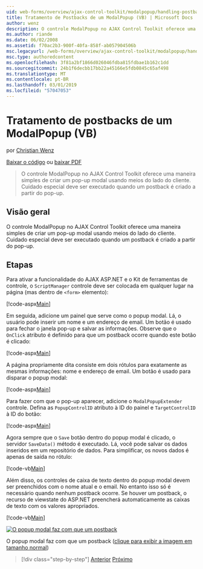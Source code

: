 ```yaml
---
uid: web-forms/overview/ajax-control-toolkit/modalpopup/handling-postbacks-from-a-modalpopup-vb
title: Tratamento de Postbacks de um ModalPopup (VB) | Microsoft Docs
author: wenz
description: O controle ModalPopup no AJAX Control Toolkit oferece uma maneira simples de criar um pop-up modal usando meios do lado do cliente. Cuidado especial deve ser executado quando um pos...
ms.author: riande
ms.date: 06/02/2008
ms.assetid: f70ac2b3-900f-40fa-858f-ab057904506b
msc.legacyurl: /web-forms/overview/ajax-control-toolkit/modalpopup/handling-postbacks-from-a-modalpopup-vb
msc.type: authoredcontent
ms.openlocfilehash: 3f81a2bf1866d026046fdba815fdbae1b162c1dd
ms.sourcegitcommit: 24b1f6decbb17bb22a45166e5fdb0845c65af498
ms.translationtype: MT
ms.contentlocale: pt-BR
ms.lasthandoff: 03/01/2019
ms.locfileid: "57047053"
---
```

<a name="handling-postbacks-from-a-modalpopup-vb"></a>Tratamento de postbacks de um ModalPopup (VB)
====================
por [Christian Wenz](https://github.com/wenz)

[Baixar o código](http://download.microsoft.com/download/2/4/0/24052038-f942-4336-905b-b60ae56f0dd5/ModalPopup3.vb.zip) ou [baixar PDF](http://download.microsoft.com/download/b/6/a/b6ae89ee-df69-4c87-9bfb-ad1eb2b23373/modalpopup3VB.pdf)

> O controle ModalPopup no AJAX Control Toolkit oferece uma maneira simples de criar um pop-up modal usando meios do lado do cliente. Cuidado especial deve ser executado quando um postback é criado a partir do pop-up.


## <a name="overview"></a>Visão geral

O controle ModalPopup no AJAX Control Toolkit oferece uma maneira simples de criar um pop-up modal usando meios do lado do cliente. Cuidado especial deve ser executado quando um postback é criado a partir do pop-up.

## <a name="steps"></a>Etapas

Para ativar a funcionalidade do AJAX ASP.NET e o Kit de ferramentas de controle, o `ScriptManager` controle deve ser colocada em qualquer lugar na página (mas dentro de `<form>` elemento):

[!code-aspx[Main](handling-postbacks-from-a-modalpopup-vb/samples/sample1.aspx)]

Em seguida, adicione um painel que serve como o popup modal. Lá, o usuário pode inserir um nome e um endereço de email. Um botão é usado para fechar o janela pop-up e salvar as informações. Observe que o `OnClick` atributo é definido para que um postback ocorre quando este botão é clicado:

[!code-aspx[Main](handling-postbacks-from-a-modalpopup-vb/samples/sample2.aspx)]

A página propriamente dita consiste em dois rótulos para exatamente as mesmas informações: nome e endereço de email. Um botão é usado para disparar o popup modal:

[!code-aspx[Main](handling-postbacks-from-a-modalpopup-vb/samples/sample3.aspx)]

Para fazer com que o pop-up aparecer, adicione o `ModalPopupExtender` controle. Defina as `PopupControlID` atributo à ID do painel e `TargetControlID` à ID do botão:

[!code-aspx[Main](handling-postbacks-from-a-modalpopup-vb/samples/sample4.aspx)]

Agora sempre que o `Save` botão dentro do popup modal é clicado, o servidor `SaveData()` método é executado. Lá, você pode salvar os dados inseridos em um repositório de dados. Para simplificar, os novos dados é apenas de saída no rótulo:

[!code-vb[Main](handling-postbacks-from-a-modalpopup-vb/samples/sample5.vb)]

Além disso, os controles de caixa de texto dentro do popup modal devem ser preenchidos com o nome atual e o email. No entanto isso só é necessário quando nenhum postback ocorre. Se houver um postback, o recurso de viewstate do ASP.NET preencherá automaticamente as caixas de texto com os valores apropriados.

[!code-vb[Main](handling-postbacks-from-a-modalpopup-vb/samples/sample6.vb)]


[![O popup modal faz com que um postback](handling-postbacks-from-a-modalpopup-vb/_static/image2.png)](handling-postbacks-from-a-modalpopup-vb/_static/image1.png)

O popup modal faz com que um postback ([clique para exibir a imagem em tamanho normal](handling-postbacks-from-a-modalpopup-vb/_static/image3.png))

> [!div class="step-by-step"]
> [Anterior](using-modalpopup-with-a-repeater-control-vb.md)
> [Próximo](positioning-a-modalpopup-vb.md)
